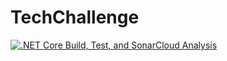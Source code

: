 # TechChallenge

[![.NET Core Build, Test, and SonarCloud Analysis](https://github.com/danielts90/TechChallenge/actions/workflows/dotnet-desktop.yml/badge.svg)](https://github.com/danielts90/TechChallenge/actions/workflows/dotnet-desktop.yml)
